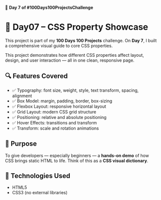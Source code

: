 📅 **Day 7 of #100Days100ProjectsChallenge**

# 🎨 Day07 – CSS Property Showcase

This project is part of my **100 Days 100 Projects** challenge. On **Day 7**, I built a comprehensive visual guide to core CSS properties.

This project demonstrates how different CSS properties affect layout, design, and user interaction — all in one clean, responsive page.

## 🔍 Features Covered

- ✅ Typography: font size, weight, style, text transform, spacing, alignment
- ✅ Box Model: margin, padding, border, box-sizing
- ✅ Flexbox Layout: responsive horizontal layout
- ✅ Grid Layout: modern CSS grid structure
- ✅ Positioning: relative and absolute positioning
- ✅ Hover Effects: transitions and transform
- ✅ Transform: scale and rotation animations

## 🧠 Purpose

To give developers — especially beginners — a **hands-on demo** of how CSS brings static HTML to life. Think of this as a **CSS visual dictionary**.

## 📁 Technologies Used

- HTML5
- CSS3 (no external libraries)





